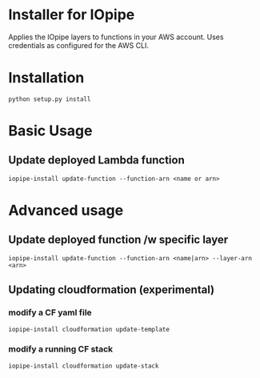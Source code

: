 # Installer for IOpipe

Applies the IOpipe layers to functions in your
AWS account. Uses credentials as configured
for the AWS CLI.

# Installation

`python setup.py install`

# Basic Usage

## Update deployed Lambda function

`iopipe-install update-function --function-arn <name or arn>`

# Advanced usage

## Update deployed function /w specific layer

`iopipe-install update-function --function-arn <name|arn> --layer-arn <arn>`

## Updating cloudformation (experimental)

### modify a CF yaml file

`iopipe-install cloudformation update-template`

### modify a running CF stack

`iopipe-install cloudformation update-stack`
